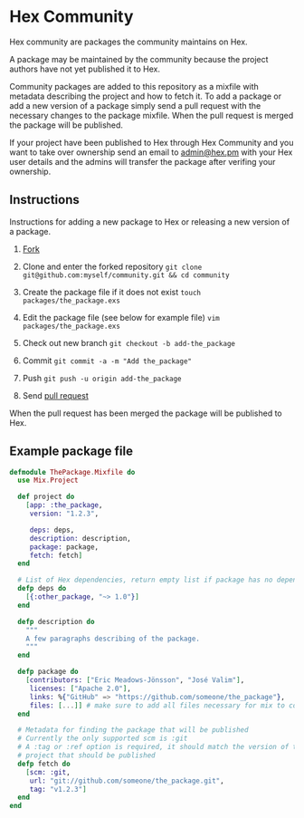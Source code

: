 # Hex Community

Hex community are packages the community maintains on Hex.

A package may be maintained by the community because the project authors have not yet published it to Hex.

Community packages are added to this repository as a mixfile with metadata describing the project and how to fetch it. To add a package or add a new version of a package simply send a pull request with the necessary changes to the package mixfile. When the pull request is merged the package will be published.

If your project have been published to Hex through Hex Community and you want to take over ownership send an email to admin@hex.pm with your Hex user details and the admins will transfer the package after verifing your ownership.

## Instructions

Instructions for adding a new package to Hex or releasing a new version of a package.

1. [Fork](https://github.com/hexpm/community/fork)

2. Clone and enter the forked repository `git clone git@github.com:myself/community.git && cd community`

3. Create the package file if it does not exist `touch packages/the_package.exs`

4. Edit the package file (see below for example file) `vim packages/the_package.exs`

5. Check out new branch `git checkout -b add-the_package`

6. Commit `git commit -a -m "Add the_package"`

7. Push `git push -u origin add-the_package`

8. Send [pull request](https://help.github.com/articles/creating-a-pull-request)

When the pull request has been merged the package will be published to Hex.

## Example package file

```elixir
defmodule ThePackage.Mixfile do
  use Mix.Project

  def project do
    [app: :the_package,
     version: "1.2.3",

     deps: deps,
     description: description,
     package: package,
     fetch: fetch]
  end

  # List of Hex dependencies, return empty list if package has no dependencies
  defp deps do
    [{:other_package, "~> 1.0"}]
  end

  defp description do
    """
    A few paragraphs describing of the package.
    """
  end

  defp package do
    [contributors: ["Eric Meadows-Jönsson", "José Valim"],
     licenses: ["Apache 2.0"],
     links: %{"GitHub" => "https://github.com/someone/the_package"},
     files: [...]] # make sure to add all files necessary for mix to compile the package here. (e.g. rebar.config)
  end

  # Metadata for finding the package that will be published
  # Currently the only supported scm is :git
  # A :tag or :ref option is required, it should match the version of the
  # project that should be published
  defp fetch do
    [scm: :git,
     url: "git://github.com/someone/the_package.git",
     tag: "v1.2.3"]
  end
end
```

